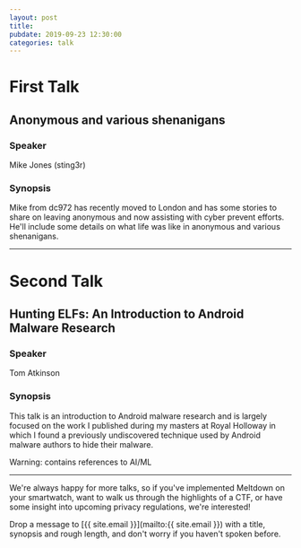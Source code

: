 ```yaml
---
layout: post
title:
pubdate: 2019-09-23 12:30:00
categories: talk
---
```


# First Talk

## Anonymous and various shenanigans

### Speaker

Mike Jones (sting3r)

### Synopsis

Mike from dc972 has recently moved to London and has some stories to share on leaving anonymous and now assisting with cyber prevent efforts. He'll include some details on what life was like in anonymous and various shenanigans.


<hr>

# Second Talk

## Hunting ELFs: An Introduction to Android Malware Research

### Speaker

Tom Atkinson

### Synopsis

This talk is an introduction to Android malware research and is largely focused on the work I published during my masters at Royal Holloway in which I found a previously undiscovered technique used by Android malware authors to hide their malware.

Warning: contains references to AI/ML

<hr>

We're always happy for more talks, so if you've implemented Meltdown on your smartwatch,
want to walk us through the highlights of a CTF, or have some insight into upcoming privacy
regulations, we're interested!

Drop a message to [{{ site.email }}](mailto:{{ site.email }}) with a title,
synopsis and rough length, and don't worry if you haven't spoken before.

